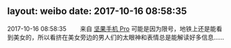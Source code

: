 layout: weibo
date: 2017-10-16 08:58:35
---
<meta name="referrer" content="no-referrer" />

2017-10-16 08:58:35  &nbsp;&nbsp;&nbsp;&nbsp;&nbsp;&nbsp; 来自 <a href="http://app.weibo.com/t/feed/Z4AgP" rel="nofollow">坚果手机 Pro</a>
可能是因为限号，地铁上还是能看到美女的，所以看挤在美女旁边的男人们的太眼神和表情总是能解读好多信息…… ​​​
